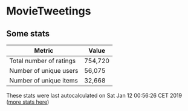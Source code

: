 # MovieTweetings
## Some stats

Metric | Value
--- | ---
Total number of ratings                 | 754,720
Number of unique users                  | 56,075
Number of unique items                  | 32,668
These stats were last autocalculated on Sat Jan 12 00:56:26 CET 2019  ([more stats here](./stats.md))

